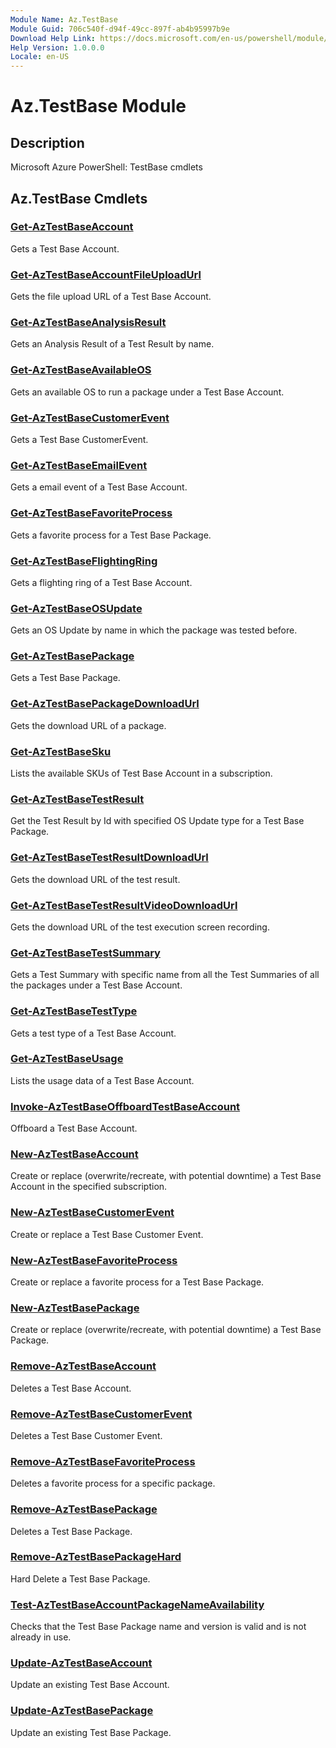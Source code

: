 ```yaml
---
Module Name: Az.TestBase
Module Guid: 706c540f-d94f-49cc-897f-ab4b95997b9e
Download Help Link: https://docs.microsoft.com/en-us/powershell/module/az.testbase
Help Version: 1.0.0.0
Locale: en-US
---
```


# Az.TestBase Module
## Description
Microsoft Azure PowerShell: TestBase cmdlets

## Az.TestBase Cmdlets
### [Get-AzTestBaseAccount](Get-AzTestBaseAccount.md)
Gets a Test Base Account.

### [Get-AzTestBaseAccountFileUploadUrl](Get-AzTestBaseAccountFileUploadUrl.md)
Gets the file upload URL of a Test Base Account.

### [Get-AzTestBaseAnalysisResult](Get-AzTestBaseAnalysisResult.md)
Gets an Analysis Result of a Test Result by name.

### [Get-AzTestBaseAvailableOS](Get-AzTestBaseAvailableOS.md)
Gets an available OS to run a package under a Test Base Account.

### [Get-AzTestBaseCustomerEvent](Get-AzTestBaseCustomerEvent.md)
Gets a Test Base CustomerEvent.

### [Get-AzTestBaseEmailEvent](Get-AzTestBaseEmailEvent.md)
Gets a email event of a Test Base Account.

### [Get-AzTestBaseFavoriteProcess](Get-AzTestBaseFavoriteProcess.md)
Gets a favorite process for a Test Base Package.

### [Get-AzTestBaseFlightingRing](Get-AzTestBaseFlightingRing.md)
Gets a flighting ring of a Test Base Account.

### [Get-AzTestBaseOSUpdate](Get-AzTestBaseOSUpdate.md)
Gets an OS Update by name in which the package was tested before.

### [Get-AzTestBasePackage](Get-AzTestBasePackage.md)
Gets a Test Base Package.

### [Get-AzTestBasePackageDownloadUrl](Get-AzTestBasePackageDownloadUrl.md)
Gets the download URL of a package.

### [Get-AzTestBaseSku](Get-AzTestBaseSku.md)
Lists the available SKUs of Test Base Account in a subscription.

### [Get-AzTestBaseTestResult](Get-AzTestBaseTestResult.md)
Get the Test Result by Id with specified OS Update type for a Test Base Package.

### [Get-AzTestBaseTestResultDownloadUrl](Get-AzTestBaseTestResultDownloadUrl.md)
Gets the download URL of the test result.

### [Get-AzTestBaseTestResultVideoDownloadUrl](Get-AzTestBaseTestResultVideoDownloadUrl.md)
Gets the download URL of the test execution screen recording.

### [Get-AzTestBaseTestSummary](Get-AzTestBaseTestSummary.md)
Gets a Test Summary with specific name from all the Test Summaries of all the packages under a Test Base Account.

### [Get-AzTestBaseTestType](Get-AzTestBaseTestType.md)
Gets a test type of a Test Base Account.

### [Get-AzTestBaseUsage](Get-AzTestBaseUsage.md)
Lists the usage data of a Test Base Account.

### [Invoke-AzTestBaseOffboardTestBaseAccount](Invoke-AzTestBaseOffboardTestBaseAccount.md)
Offboard a Test Base Account.

### [New-AzTestBaseAccount](New-AzTestBaseAccount.md)
Create or replace (overwrite/recreate, with potential downtime) a Test Base Account in the specified subscription.

### [New-AzTestBaseCustomerEvent](New-AzTestBaseCustomerEvent.md)
Create or replace a Test Base Customer Event.

### [New-AzTestBaseFavoriteProcess](New-AzTestBaseFavoriteProcess.md)
Create or replace a favorite process for a Test Base Package.

### [New-AzTestBasePackage](New-AzTestBasePackage.md)
Create or replace (overwrite/recreate, with potential downtime) a Test Base Package.

### [Remove-AzTestBaseAccount](Remove-AzTestBaseAccount.md)
Deletes a Test Base Account.

### [Remove-AzTestBaseCustomerEvent](Remove-AzTestBaseCustomerEvent.md)
Deletes a Test Base Customer Event.

### [Remove-AzTestBaseFavoriteProcess](Remove-AzTestBaseFavoriteProcess.md)
Deletes a favorite process for a specific package.

### [Remove-AzTestBasePackage](Remove-AzTestBasePackage.md)
Deletes a Test Base Package.

### [Remove-AzTestBasePackageHard](Remove-AzTestBasePackageHard.md)
Hard Delete a Test Base Package.

### [Test-AzTestBaseAccountPackageNameAvailability](Test-AzTestBaseAccountPackageNameAvailability.md)
Checks that the Test Base Package name and version is valid and is not already in use.

### [Update-AzTestBaseAccount](Update-AzTestBaseAccount.md)
Update an existing Test Base Account.

### [Update-AzTestBasePackage](Update-AzTestBasePackage.md)
Update an existing Test Base Package.

